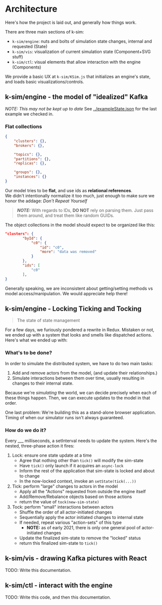 # Architecture
Here's how the project is laid out, and generally how things work.

There are three main sections of k-sim:
- `k-sim/engine`: nuts and bolts of simulation state changes, internal and requested (State)
- `k-sim/vis`: visualization of current simulation state (Component+SVG stuff)
- `k-sim/ctl`: visual elements that allow interaction with the engine (Components)

We provide a basic UX at `k-sim/KSim.js` that initializes an engine's state, and loads basic visualizations/controls.


## k-sim/engine - the model of "idealized" Kafka
_NOTE: This may not be kept up to date_
See [../exampleState.json](../exampleState.json) for the last example we checked in.

### Flat collections
```json
{
    "clusters": {},
    "brokers": {},

    "topics": {},
    "partitions": {},
    "replicas": {},

    "groups": {},
    "instances": {}
}
```

Our model tries to be **flat**, and use ids as **relational references**.  
We didn't intentionally normalize it too much, just enough to make sure we honor the addage: _Don't Repeat Yourself_

> ***NOTE:*** With regards to IDs, **DO NOT** rely on parsing them.  Just pass them around, and treat them like random GUIDs.

The object collections in the model should expect to be organized like this:
```json
"clusters": {
        "byId": {
            "c0": {
                "id": "c0",
                "more": "data was removed"
            }
        },
        "ids": [
            "c0"
        ],
}
```

Generally speaking, we are inconsistent about getting/setting methods vs model access/manipulation.
We would appreciate help there!

## k-sim/engine - Locking Ticking and Tocking
> The state of state management

For a few days, we furiously pondered a rewrite in Redux. 
Mistaken or not, we ended up with a system that looks and smells like dispatched actions.
Here's what we ended up with:

### What's to be done?
In order to simulate the distributed system, we have to do two main tasks:
1. Add and remove actors from the model, (and update their relationships.)
2. Simulate interactions between them over time, usually resulting in changes to their internal state.

Because we're _simulating_ the world, we can decide precisely when each of these things happen.
Then, we can execute updates to the model in that order.

One last problem: We're building this as a stand-alone browser application. 
Timing of when our simulator runs isn't always guaranteed.

### How do we do it?
Every ___ milliseconds, a setInterval needs to update the system. Here's the nested, three-phase action it fires:

1. Lock: ensure one state update at a time
    - Agree that nothing other than `tick()` will modify the sim-state
    - Have `tick()` only launch if it acquires an `async-lock` 
    - Inform the rest of the application that sim-state is locked and about to change
    - In the now-locked context, invoke an `setState(tick(...))`
1. Tick: perform "large" changes to actors in the model
    - Apply all the "Actions" requested from outside the engine itself
    - Add/Remove/Rebalance objects based on those actions
    - return the value of `tock(new-sim-state)`
1. Tock: perform "small" interactions between actors
    - Shuffle the order of all actor-initiated changes
    - Sequentially apply the actor initiated changes to internal state
    - If needed, repeat various "action-sets" of this type
        - **NOTE:** as of early 2021, there is only one general pool of actor-initiated changes
    - Update the finalized sim-state to remove the "locked" status
    - return this finalized sim-state to `tick()`

## k-sim/vis - drawing Kafka pictures with React

TODO: Write this documentation.


## k-sim/ctl - interact with the engine

TODO: Write this code, and then this documentation.
